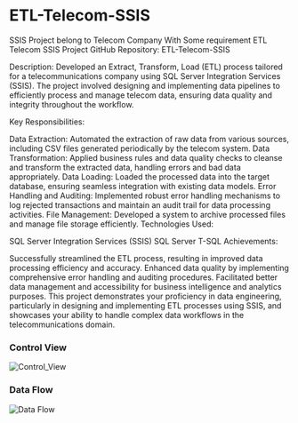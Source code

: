 # ETL-Telecom-SSIS
SSIS Project belong to Telecom Company With Some requirement
ETL Telecom SSIS Project
GitHub Repository: ETL-Telecom-SSIS

Description:
Developed an Extract, Transform, Load (ETL) process tailored for a telecommunications company using SQL Server Integration Services (SSIS). The project involved designing and implementing data pipelines to efficiently process and manage telecom data, ensuring data quality and integrity throughout the workflow.

Key Responsibilities:

Data Extraction: Automated the extraction of raw data from various sources, including CSV files generated periodically by the telecom system.
Data Transformation: Applied business rules and data quality checks to cleanse and transform the extracted data, handling errors and bad data appropriately.
Data Loading: Loaded the processed data into the target database, ensuring seamless integration with existing data models.
Error Handling and Auditing: Implemented robust error handling mechanisms to log rejected transactions and maintain an audit trail for data processing activities.
File Management: Developed a system to archive processed files and manage file storage efficiently.
Technologies Used:

SQL Server Integration Services (SSIS)
SQL Server
T-SQL
Achievements:

Successfully streamlined the ETL process, resulting in improved data processing efficiency and accuracy.
Enhanced data quality by implementing comprehensive error handling and auditing procedures.
Facilitated better data management and accessibility for business intelligence and analytics purposes.
This project demonstrates your proficiency in data engineering, particularly in designing and implementing ETL processes using SSIS, and showcases your ability to handle complex data workflows in the telecommunications domain.
### Control View
![Control_View](https://github.com/user-attachments/assets/db957d05-1623-4147-a9b9-0e2a88fe7b39)
### Data Flow
![Data Flow](https://github.com/user-attachments/assets/ef5071e5-000a-4fbd-b5e8-91201d1860b2)
